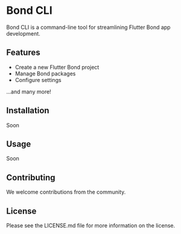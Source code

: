 # Bond CLI

Bond CLI is a command-line tool for streamlining Flutter Bond app development.

## Features

- Create a new Flutter Bond project
- Manage Bond packages
- Configure settings

...and many more!

## Installation

Soon

## Usage

Soon

## Contributing

We welcome contributions from the community.

## License

Please see the LICENSE.md file for more information on the license.



